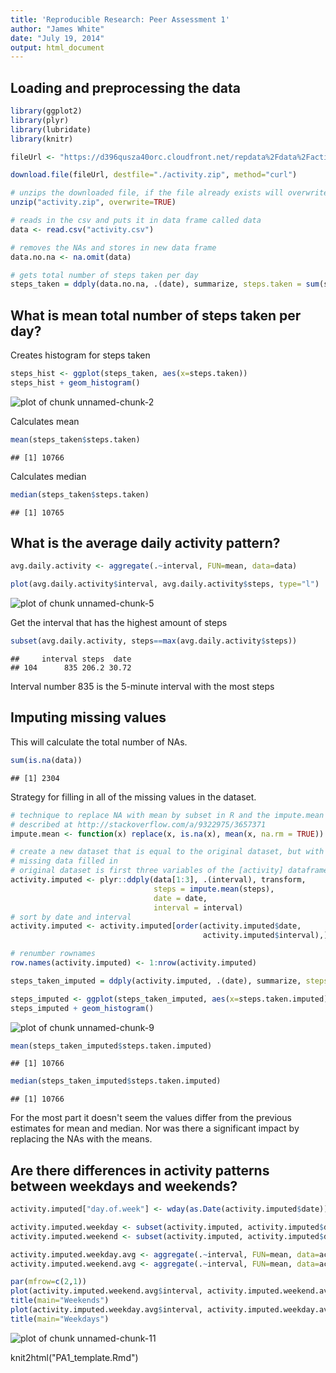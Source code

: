 ```yaml
---
title: 'Reproducible Research: Peer Assessment 1'
author: "James White"
date: "July 19, 2014"
output: html_document
---
```


## Loading and preprocessing the data

```r
library(ggplot2)
library(plyr)
library(lubridate)
library(knitr)

fileUrl <- "https://d396qusza40orc.cloudfront.net/repdata%2Fdata%2Factivity.zip"

download.file(fileUrl, destfile="./activity.zip", method="curl")

# unzips the downloaded file, if the file already exists will overwrite
unzip("activity.zip", overwrite=TRUE)

# reads in the csv and puts it in data frame called data
data <- read.csv("activity.csv")

# removes the NAs and stores in new data frame
data.no.na <- na.omit(data)

# gets total number of steps taken per day
steps_taken = ddply(data.no.na, .(date), summarize, steps.taken = sum(steps))
```

## What is mean total number of steps taken per day?

Creates histogram for steps taken

```r
steps_hist <- ggplot(steps_taken, aes(x=steps.taken))
steps_hist + geom_histogram()
```

![plot of chunk unnamed-chunk-2](figure/unnamed-chunk-2.png) 

Calculates mean

```r
mean(steps_taken$steps.taken)
```

```
## [1] 10766
```
Calculates median

```r
median(steps_taken$steps.taken)
```

```
## [1] 10765
```
## What is the average daily activity pattern?

```r
avg.daily.activity <- aggregate(.~interval, FUN=mean, data=data)

plot(avg.daily.activity$interval, avg.daily.activity$steps, type="l")
```

![plot of chunk unnamed-chunk-5](figure/unnamed-chunk-5.png) 

Get the interval that has the highest amount of steps

```r
subset(avg.daily.activity, steps==max(avg.daily.activity$steps))
```

```
##     interval steps  date
## 104      835 206.2 30.72
```
Interval number 835 is the 5-minute interval with the most steps

## Imputing missing values

This will calculate the total number of NAs.

```r
sum(is.na(data))
```

```
## [1] 2304
```
Strategy for filling in all of the missing values in the dataset.

```r
# technique to replace NA with mean by subset in R and the impute.mean function 
# described at http://stackoverflow.com/a/9322975/3657371
impute.mean <- function(x) replace(x, is.na(x), mean(x, na.rm = TRUE))

# create a new dataset that is equal to the original dataset, but with the 
# missing data filled in
# original dataset is first three variables of the [activity] dataframe
activity.imputed <- plyr::ddply(data[1:3], .(interval), transform,
                                steps = impute.mean(steps),
                                date = date,
                                interval = interval)
# sort by date and interval
activity.imputed <- activity.imputed[order(activity.imputed$date,
                                           activity.imputed$interval),]

# renumber rownames
row.names(activity.imputed) <- 1:nrow(activity.imputed)
```


```r
steps_taken_imputed = ddply(activity.imputed, .(date), summarize, steps.taken.imputed = sum(steps))

steps_imputed <- ggplot(steps_taken_imputed, aes(x=steps.taken.imputed))
steps_imputed + geom_histogram()
```

![plot of chunk unnamed-chunk-9](figure/unnamed-chunk-9.png) 


```r
mean(steps_taken_imputed$steps.taken.imputed)
```

```
## [1] 10766
```

```r
median(steps_taken_imputed$steps.taken.imputed)
```

```
## [1] 10766
```

For the most part it doesn't seem the values differ from the previous estimates for mean and median. Nor was there a significant impact by replacing the NAs with the means.

## Are there differences in activity patterns between weekdays and weekends?

```r
activity.imputed["day.of.week"] <- wday(as.Date(activity.imputed$date))

activity.imputed.weekday <- subset(activity.imputed, activity.imputed$day.of.week == 2 | activity.imputed$day.of.week == 3 | activity.imputed$day.of.week == 4 | activity.imputed$day.of.week == 5 | activity.imputed$day.of.week == 6 )
activity.imputed.weekend <- subset(activity.imputed, activity.imputed$day.of.week == 1 | activity.imputed$day.of.week == 7)

activity.imputed.weekday.avg <- aggregate(.~interval, FUN=mean, data=activity.imputed.weekday)
activity.imputed.weekend.avg <- aggregate(.~interval, FUN=mean, data=activity.imputed.weekend)

par(mfrow=c(2,1)) 
plot(activity.imputed.weekend.avg$interval, activity.imputed.weekend.avg$steps, type="l")
title(main="Weekends")
plot(activity.imputed.weekday.avg$interval, activity.imputed.weekday.avg$steps, type="l")
title(main="Weekdays")
```

![plot of chunk unnamed-chunk-11](figure/unnamed-chunk-11.png) 

knit2html("PA1_template.Rmd")

